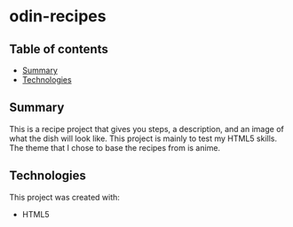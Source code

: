 # odin-recipes
## Table of contents
* [Summary](#summary)
* [Technologies](#technologies)

## Summary
This is a recipe project that gives you steps, a description, and an image of what the dish will look like. This project is mainly to test my HTML5 skills. The theme that I chose to base the recipes from is anime.

## Technologies
This project was created with:
* HTML5